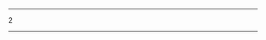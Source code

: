 <!--
 * @Description: new file
 * @Autor: zhan
 * @Date: 2020-04-05 15:53:12
 * @LastEditors: zhan
 * @LastEditTime: 2020-04-05 15:54:18
 -->
---

2

---